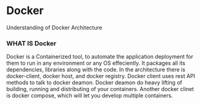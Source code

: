 # Docker
Understanding of Docker Architecture
### WHAT IS Docker
Docker is a Containerized tool, to automate the application deployment for them to run in any environment or any OS effeciently. It packages all its dependencies, libraries along with the code.
In the architecture there is docker-client, docker host, and docker registry. Docker client uses rest API methods to talk to docker deamon. Docker deamon do heavy lifting of building, running and distributing of your containers. Another docker clinet is docker compose, which will let you develop multiple containers.



